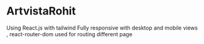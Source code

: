# ArtvistaRohit
Using React.js with tailwind Fully responsive with desktop and mobile views , react-router-dom used for routing different page
